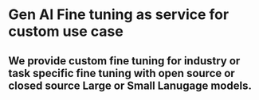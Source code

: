 # Gen AI Fine tuning as service for custom use case

## We provide custom fine tuning for industry or task specific fine tuning with open source or closed source Large or Small Lanugage models.
